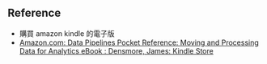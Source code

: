 
## Reference
  * 購買 amazon kindle 的電子版
  * [Amazon.com: Data Pipelines Pocket Reference: Moving and Processing Data for Analytics eBook : Densmore, James: Kindle Store](https://www.amazon.com/Data-Pipelines-Pocket-Reference-Processing-ebook-dp-B08WGSM9CJ/dp/B08WGSM9CJ/ref=mt_other?_encoding=UTF8&me=&qid=1647850843)
